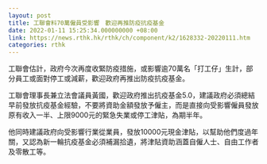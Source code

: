 ```yaml
---
layout: post
title: 工聯會料70萬僱員受影響　歡迎再推防疫抗疫基金
date: 2022-01-11 15:25:34.000000000 +08:00
link: https://news.rthk.hk/rthk/ch/component/k2/1628332-20220111.htm
categories: rthk
---
```


工聯會估計，政府今次再度收緊防疫措施，或影響逾70萬名「打工仔」生計，部分員工或面對停工或減薪，歡迎政府再推出防疫抗疫基金。

工聯會理事長兼立法會議員黃國，歡迎政府推出抗疫基金5.0，建議政府必須總結早前發放抗疫基金經驗，不要將資助金額發放予僱主，而是直接向受影響僱員發放原有收入一半、上限9000元的緊急失業或停工津貼，為期半年。

他同時建議政府向受影響行業從業員，發放10000元現金津貼，以幫助他們度過年關，又認為新一輪抗疫基金必須補漏拾遺，將津貼資助涵蓋自僱人士、自由工作者及零散工等。
